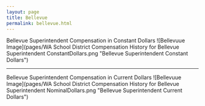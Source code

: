 ```yaml
---
layout: page
title: Bellevue
permalink: bellevue.html
---
```



Bellevue Superintendent Compensation in Constant Dollars
![Bellevuue Image](pages/WA School District Compensation History for Bellevue Superintendent ConstantDollars.png "Bellevue Superintendent Constant Dollars")
___

Bellevue Superintendent Compensation in Current Dollars
![Bellevuue Image](pages/WA School District Compensation History for Bellevue Superintendent NominalDollars.png "Bellevue Superintendent Current Dollars")

